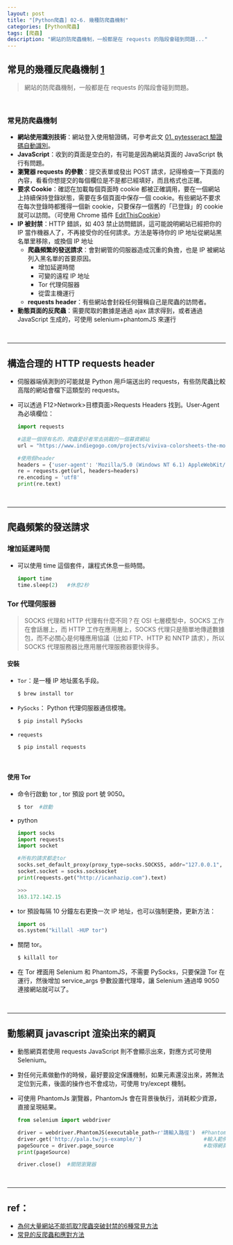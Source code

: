 ```yaml
---
layout: post
title: "[Python爬蟲] 02-6. 幾種防爬蟲機制"
categories: [Python爬蟲]
tags: [爬蟲]
description: "網站的防爬蟲機制，一般都是在 requests 的階段會碰到問題..."
---
```




## 常見的幾種反爬蟲機制 [1](https://ithelp.ithome.com.tw/articles/10191165)

> 網站的防爬蟲機制，一般都是在 requests 的階段會碰到問題。

<br>

### 常見防爬蟲機制

- **網站使用識別技術**：網站登入使用驗證碼，可參考此文 [01. pytesseract 驗證碼自動識別](http://cleoblog.ml/python/2018/10/26/Python-01.-pytesseract-%E9%A9%97%E8%AD%89%E7%A2%BC%E8%87%AA%E5%8B%95%E8%AD%98%E5%88%A5.html)。
- **JavaScript**：收到的頁面是空白的，有可能是因為網站頁面的 JavaScript 執行有問題。
- **瀏覽器 requests 的參數**：提交表單或發出 POST 請求，記得檢查一下頁面的內容，看看你想提交的每個欄位是不是都已經填好，而且格式也正確。
- **要求 Cookie**：確認在加載每個頁面時 cookie 都被正確調用，要在一個網站上持續保持登錄狀態，需要在多個頁面中保存一個 cookie。有些網站不要求在每次登錄時都獲得一個新 cookie，只要保存一個舊的「已登錄」的 cookie 就可以訪問。（可使用 Chrome 插件 [EditThisCookie](https://chrome.google.com/webstore/detail/editthiscookie/fngmhnnpilhplaeedifhccceomclgfbg)）
- **IP 被封禁**：HTTP 錯誤，如 403 禁止訪問錯誤，這可能說明網站已經把你的 IP 當作機器人了，不再接受你的任何請求。方法是等待你的 IP 地址從網站黑名單里移除，或換個 IP 地址
    - **爬蟲頻繁的發送請求**：會對網管的伺服器造成沉重的負擔，也是 IP 被網站列入黑名單的首要原因。
        - 增加延遲時間
        - 可變的遠程 IP 地址
        - Tor 代理伺服器
        - 從雲主機運行
    - **requests header**：有些網站會封殺任何聲稱自己是爬蟲的訪問者。
- **動態頁面的反爬蟲**：需要爬取的數據是通過 ajax 請求得到，或者通過 JavaScript 生成的，可使用 selenium+phantomJS 來運行

<br>

***

## 構造合理的 HTTP requests header

- 伺服器端偵測到的可能就是 Python 用戶端送出的 requests，有些防爬蟲比較高階的網站會檔下這類型的 requests。
- 可以透過 F12>Network>目標頁面>Requests Headers 找到。User-Agent 為必填欄位：

    ```python
    import requests

    #這是一個很有名的，爬蟲愛好者常去挑戰的一個募資網站
    url = "https://www.indiegogo.com/projects/viviva-colorsheets-the-most-portable-watercolors-painting-travel--4#/" 
    
    #使用假header
    headers = {'user-agent': 'Mozilla/5.0 (Windows NT 6.1) AppleWebKit/537.36 (KHTML, like Gecko) Chrome/52.0.2743.116 Safari/537.36'}
    re = requests.get(url, headers=headers) 
    re.encoding = 'utf8'
    print(re.text)
    ```

<br>

***

## 爬蟲頻繁的發送請求

### 增加延遲時間
- 可以使用 time 這個套件，讓程式休息一些時間。

    ```python
    import time
    time.sleep(2)   #休息2秒
    ```

### Tor 代理伺服器

> SOCKS 代理和 HTTP 代理有什麼不同？在 OSI 七層模型中，SOCKS 工作在會話層上，而 HTTP 工作在應用層上，SOCKS 代理只是簡單地傳遞數據包，而不必關心是何種應用協議（比如 FTP、HTTP 和 NNTP 請求），所以 SOCKS 代理服務器比應用層代理服務器要快得多。

#### 安裝

- `Tor`：是一種 IP 地址匿名手段。

    ```bash
    $ brew install tor
    ```

- `PySocks`： Python 代理伺服器通信模塊。

    ```bash
    $ pip install PySocks
    ```

- `requests`

    ```bash
    $ pip install requests
    ```

<br>

#### 使用 Tor

- 命令行啟動 tor , tor 預設 port 號 9050。

    ```bash
    $ tor  #啟動
    ```

- python

    ```python
    import socks 
    import requests 
    import socket  
    
    #所有的請求都走tor 
    socks.set_default_proxy(proxy_type=socks.SOCKS5, addr="127.0.0.1", port=9050) 
    socket.socket = socks.socksocket  
    print(requests.get("http://icanhazip.com").text)

    >>>
    163.172.142.15
    ```

- tor 預設每隔 10 分鐘左右更換一次 IP 地址，也可以強制更換，更新方法：

    ```python
    import os
    os.system("killall -HUP tor")
    ```

- 關閉 tor。

    ```bash
    $ killall tor
    ```

- 在 Tor 裡面用 Selenium 和 PhantomJS，不需要 PySocks，只要保證 Tor 在運行，然後增加 service_args 參數設置代理埠，讓 Selenium 通過埠 9050 連接網站就可以了。

<br>

***

## 動態網頁 javascript 渲染出來的網頁

- 動態網頁若使用 requests JavaScript 則不會顯示出來，對應方式可使用 Selenium。
- 對任何元素做動作的時候，最好要設定保護機制，如果元素還沒出來，將無法定位到元素，後面的操作也不會成功，可使用 try/except 機制。
- 可使用 PhantomJs 瀏覽器，PhantomJs 會在背景後執行，消耗較少資源，直接呈現結果。

    ```python
    from selenium import webdriver
    
    driver = webdriver.PhantomJS(executable_path=r'請輸入路徑')  #PhantomJs
    driver.get('http://pala.tw/js-example/')                    #輸入範例網址，交給瀏覽器 
    pageSource = driver.page_source                             #取得網頁原始碼
    print(pageSource)
    
    driver.close()  #關閉瀏覽器
    ```

<br>

***

## ref：
- [為何大量網站不能抓取?爬蟲突破封禁的6種常見方法](https://kknews.cc/zh-tw/tech/mjqmg.html)
- [常見的反爬蟲和應對方法](https://zhuanlan.zhihu.com/p/20520370)

<br><br>